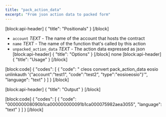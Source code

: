 ```yaml
---
title: "pack_action_data"
excerpt: "From json action data to packed form"
---
```

[block:api-header]
{
  "title": "Positionals"
}
[/block]
- `account` _TEXT_ - The name of the account that hosts the contract
- `name` _TEXT_ - The name of the function that's called by this action
- `unpacked_action_data` _TEXT_ - The action data expressed as json
[block:api-header]
{
  "title": "Options"
}
[/block]
none
[block:api-header]
{
  "title": "Usage"
}
[/block]

[block:code]
{
  "codes": [
    {
      "code": " cleos convert pack_action_data eosio unlinkauth '{\"account\":\"test1\", \"code\":\"test2\", \"type\":\"eosioeosio\"}'",
      "language": "text"
    }
  ]
}
[/block]

[block:api-header]
{
  "title": "Output"
}
[/block]

[block:code]
{
  "codes": [
    {
      "code": "000000008090b1ca000000000091b1ca000075982aea3055",
      "language": "text"
    }
  ]
}
[/block]